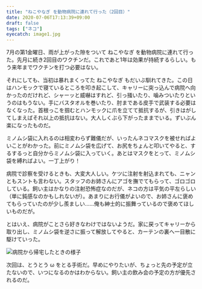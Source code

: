 ```yaml
---
title: "ねこやなぎ を動物病院に連れて行った（2回目）"
date: 2020-07-06T17:13:39+09:00
draft: false
tags: ["ネコ"]
eyecatch: image1.jpg
---
```

7月の第1金曜日、雨が上がった隙をついて ねこやなぎ を動物病院に連れて行った。先月に続き2回目のワクチンだ。これであと1年は効果が持続するらしい。もう来年までワクチンを打つ必要はない。

それにしても、当初は暴れまくってた ねこやなぎ もだいぶ馴れてきた。この日はハンモックで寝ているところを叩き起こして、キャリーに突っ込んで病院へ向かったのだけれど、シャーッと威嚇はすれど、引っ掻いたり、噛みついたりというのはもうない。手にバスタオルを巻いたり、肘まである皮手で武装する必要はなくなった。首根っこを掴むとハンモックに爪を立てて抵抗するが、引きはがしてしまえばそれ以上の抵抗はない。大人しくぶら下がったままでいる。ずいぶん楽になったものだ。

ミノムシ袋に入れるのは相変わらず難儀だが、いったんネコマスクを被せればよいことがわかった。前にミノムシ袋を広げて、お尻をちょんと叩いてやると、するするっと自分からミノムシ袋に入っていく。あとはマスクをとって、ミノムシ袋を縛ればよい。一丁上がり！

病院で診察を受けるときも、大変大人しい。ケツに注射を射込まれても、ニャンともスントも言わない。スタッフのお姉さんにアゴを撫でてもらって、ゴロゴロしている。飼い主はかなりの注射恐怖症なのだが、ネコの方は平気の平左らしい（単に鈍感なのかもしれないが）。あまりにお行儀がよいので、お姉さんに褒めてもらっていたのが少し羨ましい……俺も紳士的に振舞っているので褒めてほしいものだが。

とはいえ、病院がことさら好きなわけではないようだ。家に戻ってキャリーから取り出し、ミノムシ袋を逆さに振って解放してやると、カーテンの裏へ一目散に駆けていった。

![病院から帰宅したときの様子](image1.jpg)

次回は、とうとう ω をとる手術だ。早めにやりたいが、ちょっと先の予定が立たないので、いつになるのかはわからない。飼い主の飲み会の予定の方が優先されるのだ。
